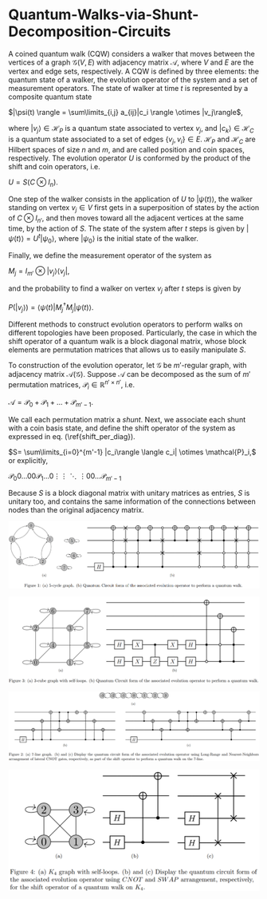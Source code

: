 # Quantum-Walks-via-Shunt-Decomposition-Circuits

A coined quantum walk (CQW) considers a walker that moves between the vertices of a graph $\mathcal{G}(V,E)$ with adjacency matrix $\mathcal{A}$, where $V$ and $E$ are the vertex and edge sets, respectively. A CQW is defined by three elements: the quantum state of a walker, the evolution operator of the system and a set of measurement operators. The state of walker at time $t$ is represented by a composite quantum state 

$|\psi(t) \rangle = \sum\limits_{i,j} a_{ij}|c_i \rangle \otimes |v_j\rangle$,

where $|v_j\rangle \in \mathcal{H}_P$ is a quantum state associated to vertex $v_j$, and $|c_k\rangle \in \mathcal{H}_C$ is a quantum state associated to a set of edges $\{v_j,v_i\} \in E$. $\mathcal{H}_P$ and $\mathcal{H}_C$ are Hilbert spaces of size $n$ and $m$, and are called position and coin spaces, respectively. The evolution operator $U$ is conformed by the product of the shift and coin operators, i.e.

$U=S(C\otimes I_{n})$.

One step of the walker consists in the application of $U$ to $|\psi(t)\rangle$, the walker standing on vertex $v_j \in V$ first gets in a superposition of states by the action of $C\otimes I_{n'}$, and then moves toward all the adjacent vertices at the same time, by the action of $S$. The state of the system after $t$ steps is given by $|\psi(t)\rangle = U^t |\psi_0 \rangle$, where $|\psi_0 \rangle$ is the initial state of the walker. 

Finally, we define the measurement operator of the system as 

$M_j = I_{m'} \otimes |v_j\rangle \langle v_j|$,

and the probability to find a walker on vertex $v_j$ after $t$ steps is given by

$P(|v_j\rangle) = \langle \psi(t)|M_j^{\dagger}M_j|\psi(t) \rangle$.

Different methods to construct evolution operators to perform walks on different topologies have been proposed. Particularly, the case in which the shift operator of a quantum walk is a block diagonal matrix, whose block elements are permutation matrices that allows us to easily manipulate $S$.

To construction of the evolution operator, let $\mathcal{G}$ be $m'$-regular graph, with adjacency matrix $\mathcal{A}(\mathcal{G})$. Suppose $\mathcal{A}$ can be decomposed as the sum of $m'$ permutation matrices, $\mathcal{P}_i \in \mathbb{R}^{n' \times n'}$, i.e.

$\mathcal{A}=\mathcal{P}_0+\mathcal{P}_1+\dots+\mathcal{P}_{m'-1}.$

We call each permutation matrix a $shunt$. Next, we associate each shunt with a coin basis state, and define the shift operator of the system as expressed in eq. (\ref{shift_per_diag}). 

$S= \sum\limits_{i=0}^{m'-1} |c_i\rangle \langle c_i| \otimes \mathcal{P}_i,$
or explicitly,

$\mathcal{P}_0  0 \dots 0
0 \mathcal{P}_1 \dots 0
\vdots \vdots \ddots \vdots
0 0 \dots \mathcal{P}_{m'-1}$

Because $S$ is a block diagonal matrix with unitary matrices as entries, $S$ is unitary too, and contains the same information of the connections between nodes than the original adjacency matrix.  



![alt text](https://github.com/allanwing-qc/Quantum-Walks-via-Shunt-Decomposition-Circuits/blob/main/5-cycle_github.png?raw=true)


![alt text](https://github.com/allanwing-qc/Quantum-Walks-via-Shunt-Decomposition-Circuits/blob/main/3-cube_github.png?raw=true)


![alt text](https://github.com/allanwing-qc/Quantum-Walks-via-Shunt-Decomposition-Circuits/blob/main/7-line_github.png?raw=true)


![github-small](https://github.com/allanwing-qc/Quantum-Walks-via-Shunt-Decomposition-Circuits/blob/main/k4_github.png?raw=true )
